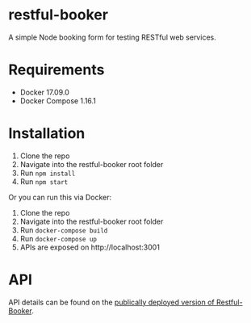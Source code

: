 # restful-booker
A simple Node booking form for testing RESTful web services.

# Requirements
- Docker 17.09.0
- Docker Compose 1.16.1

# Installation
1. Clone the repo
2. Navigate into the restful-booker root folder
3. Run ```npm install```
4. Run ```npm start```
 
Or you can run this via Docker:
1. Clone the repo
2. Navigate into the restful-booker root folder
3. Run ```docker-compose build```
4. Run ```docker-compose up```
5. APIs are exposed on http://localhost:3001

# API
API details can be found on the [publically deployed version of Restful-Booker](https://restful-booker.herokuapp.com/).

